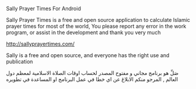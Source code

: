 Sally Prayer Times For Android

Sally Prayer Times is a free and open source application to calculate Islamic prayer times for most of the world, You please report any error in the work program, or assist in the development and thank you very much

http://sallyprayertimes.com/



Sally is a free and open source, and everyone has the right use and publication

صَلِّ هو برنامج مجاني و مفتوح المصدر لحساب اوقات الصلاة الاسلامية لمعظم دول العالم , المرجو منكم الابلاغ عن اي خطا في عمل البرنامج او المساعدة في تطويره

